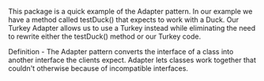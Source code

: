 This package is a quick example of the Adapter pattern. In our example we have a method called testDuck() that expects
to work with a Duck. Our Turkey Adapter allows us to use a Turkey instead while eliminating the need to rewrite
either the testDuck() method or our Turkey code. 

Definition - The Adapter pattern converts the interface of a class into another interface the clients expect. Adapter
lets classes work together that couldn't otherwise because of incompatible interfaces.